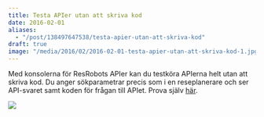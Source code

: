 ```yaml
---
title: Testa APIer utan att skriva kod
date: 2016-02-01
aliases:
  - "/post/138497647538/testa-apier-utan-att-skriva-kod"
draft: true
image: "/media/2016/02/2016-02-01-testa-apier-utan-att-skriva-kod-1.jpg"
---
```


Med konsolerna för ResRobots APIer kan du testköra APIerna helt utan att skriva kod. Du anger sökparametrar precis som i en reseplanerare och ser API-svaret samt koden för frågan till APIet.
Prova själv [här](https://www.trafiklab.se/api/resrobot-reseplanerare/konsol).


![](/media/2016/02/2016-02-01-testa-apier-utan-att-skriva-kod-1.jpg)


 

